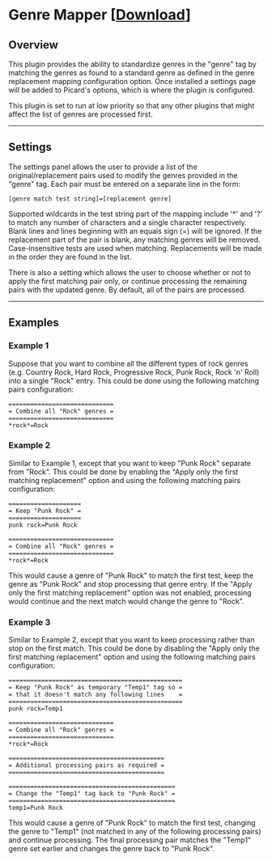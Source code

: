 # Genre Mapper \[[Download](https://github.com/rdswift/picard-plugins/raw/2.0_RDS_Plugins/plugins/genre_mapper/genre_mapper.zip)\]

## Overview

This plugin provides the ability to standardize genres in the "genre" tag by matching the genres as found to a standard genre as defined in the genre replacement mapping configuration option. Once installed a settings page will be added to Picard's options, which is where the plugin is configured.

This plugin is set to run at low priority so that any other plugins that might affect the list of genres are processed first.

---

## Settings

The settings panel allows the user to provide a list of the original/replacement pairs used to modify the genres provided in the "genre" tag. Each pair must be entered on a separate line in the form:

```
[genre match test string]=[replacement genre]
```

Supported wildcards in the test string part of the mapping include '*' and '?' to match any number of characters and a single character respectively.  Blank lines and lines beginning with an equals sign (=) will be ignored. If the replacement part of the pair is blank, any matching genres will be removed. Case-insensitive tests are used when matching. Replacements will be made in the order they are found in the list.

There is also a setting which allows the user to choose whether or not to apply the first matching pair only, or continue processing the remaining pairs with the updated genre.  By default, all of the pairs are processed.

---

## Examples

### Example 1

Suppose that you want to combine all the different types of rock genres (e.g. Country Rock, Hard Rock, Progressive Rock, Punk Rock, Rock 'n' Roll) into a single "Rock" entry.  This could be done using the following matching pairs configuration:

```
=============================
= Combine all "Rock" genres =
=============================
*rock*=Rock
```


### Example 2

Similar to Example 1, except that you want to keep "Punk Rock" separate from "Rock".  This could be done by enabling the "Apply only the first matching replacement" option and using the following matching pairs configuration:

```
====================
= Keep "Punk Rock" =
====================
punk rock=Punk Rock

=============================
= Combine all "Rock" genres =
=============================
*rock*=Rock
```

This would cause a genre of "Punk Rock" to match the first test, keep the genre as "Punk Rock" and stop processing that genre entry.  If the "Apply only the first matching replacement" option was not enabled, processing would continue and the next match would change the genre to "Rock".


### Example 3

Similar to Example 2, except that you want to keep processing rather than stop on the first match.  This could be done by disabling the "Apply only the first matching replacement" option and using the following matching pairs configuration:

```
================================================
= Keep "Punk Rock" as temporary "Temp1" tag so =
= that it doesn't match any following lines    =
================================================
punk rock=Temp1

=============================
= Combine all "Rock" genres =
=============================
*rock*=Rock

===========================================
= Additional processing pairs as required =
===========================================

==============================================
= Change the "Temp1" tag back to "Punk Rock" =
==============================================
temp1=Punk Rock
```

This would cause a genre of "Punk Rock" to match the first test, changing the genre to "Temp1" (not matched in any of the following processing pairs) and continue processing.  The final processing pair matches the "Temp1" genre set earlier and changes the genre back to "Punk Rock".

